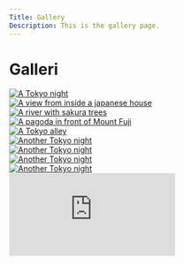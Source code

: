 ```yaml
---
Title: Gallery
Description: This is the gallery page.
---
```


Galleri
==========================


<div class="trying">
    <div class="gallery-image">
        <a href="%base_url%/image/tokyo-night.jpg" target="_blank">
            <picture>
                <source media="(min-width: 668px)" srcset="%base_url%/image/tokyo-night.jpg?w=300&q=90">
                <source media="(min-width: 376px)" srcset="%base_url%/image/tokyo-night.jpg?w=350&q=80&crop-to-fit">
                <img src="%base_url%/image/tokyo-night.jpg" alt="A Tokyo night">
            </picture>
        </a>
    </div>
    <div class="gallery-image">
        <a href="%base_url%/image/view-from-inside.jpg" target="_blank">
            <picture>
                <source media="(min-width: 668px)" srcset="%base_url%/image/view-from-inside.jpg?w=300&q=90">
                <source media="(min-width: 376px)" srcset="%base_url%/image/view-from-inside.jpg?w=350&q=80&crop-to-fit">
                <img src="%base_url%/image/view-from-inside.jpg" alt="A view from insíde a japanese house">
            </picture>
        </a>
    </div>
    <div class="gallery-image">
        <a href="%base_url%/image/sakura-river.jpg" target="_blank">
            <picture>
                <source media="(min-width: 668px)" srcset="%base_url%/image/sakura-river.jpg?w=300&q=90">
                <source media="(min-width: 376px)" srcset="%base_url%/image/sakura-river.jpg?w=350&q=80&crop-to-fit">
                <img src="%base_url%/image/sakura-river.jpg" alt="A river with sakura trees">
            </picture>
        </a>
    </div>
    <div class="gallery-image">
        <a href="%base_url%/image/mount-fuji-pagoda.jpg" target="_blank">
            <picture>
                <source media="(min-width: 668px)" srcset="%base_url%/image/mount-fuji-pagoda.jpg?w=300&q=90">
                <source media="(min-width: 376px)" srcset="%base_url%/image/mount-fuji-pagoda.jpg?w=350&q=80&crop-to-fit">
                <img src="%base_url%/image/mount-fuji-pagoda.jpg" alt="A pagoda in front of Mount Fuji">
            </picture>
        </a>
    </div>
    <div class="gallery-image">
        <a href="%base_url%/image/alley.jpg" target="_blank">
            <picture>
                <source media="(min-width: 668px)" srcset="%base_url%/image/alley.jpg?w=300&q=90">
                <source media="(min-width: 376px)" srcset="%base_url%/image/alley.jpg?w=350&q=80&crop-to-fit">
                <img src="%base_url%/image/alley.jpg" alt="A Tokyo alley">
            </picture>
        </a>
    </div>
    <div class="gallery-image">
        <a href="%base_url%/image/pagoda-nature.jpg" target="_blank">
            <picture>
                <source media="(min-width: 668px)" srcset="%base_url%/image/pagoda-nature.jpg?w=300&q=90">
                <source media="(min-width: 376px)" srcset="%base_url%/image/pagoda-nature.jpg?w=350&q=80&crop-to-fit">
                <img src="%base_url%/image/pagoda-nature.jpg" alt="Another Tokyo night">
            </picture>
        </a>
    </div>
    <div class="gallery-image">
        <a href="%base_url%/image/byodo-in.jpg" target="_blank">
            <picture>
                <source media="(min-width: 668px)" srcset="%base_url%/image/byodo-in.jpg?w=300&q=90">
                <source media="(min-width: 376px)" srcset="%base_url%/image/byodo-in.jpg?w=350&q=80&crop-to-fit">
                <img src="%base_url%/image/byodo-in.jpg" alt="Another Tokyo night">
            </picture>
        </a>
    </div>
    <div class="gallery-image">
        <a href="%base_url%/image/monkey.jpg" target="_blank">
            <picture>
                <source media="(min-width: 668px)" srcset="%base_url%/image/monkey.jpg?w=300&q=90">
                <source media="(min-width: 376px)" srcset="%base_url%/image/monkey.jpg?w=350&q=80&crop-to-fit">
                <img src="%base_url%/image/monkey.jpg" alt="Another Tokyo night">
            </picture>
        </a>
    </div>
    <div class="gallery-image">
        <a href="%base_url%/image/gateway.jpg" target="_blank">
            <picture>
                <source media="(min-width: 668px)" srcset="%base_url%/image/gateway.jpg?w=300&q=90">
                <source media="(min-width: 376px)" srcset="%base_url%/image/gateway.jpg?w=350&q=80&crop-to-fit">
                <img src="%base_url%/image/gateway.jpg" alt="Another Tokyo night">
            </picture>
        </a>
    </div>
    
</div>
<div class="embed-container">
        <iframe src="https://www.youtube.com/embed/yMPJRe2qTlI?si=kpA0BDcyOYhV28oc" frameborder="0" allowfullscreen></iframe>
</div>

  <!-- <picture>
            <source media="(min-width: 668px)" srcset="image/xmas-tree.jpg?w=1024&q=100">
            <source media="(min-width: 376px)" srcset="image/xmas-tree.jpg?w=667&q=100">
            <img src="image/xmas-tree.jpg?w=667&q=100" class="max-width" alt="Julgran">
        </picture> -->

<!-- ![Leaf](image/leaf_256x256.png) -->

<!-- <img src="image/xmas-tree.jpg?w=346&q=100" alt="Julgran"/> -->